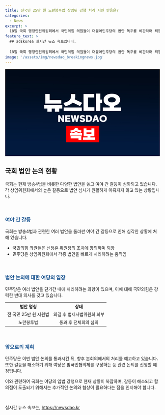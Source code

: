 ```yaml
---
title: 전국민 25만 원 노란봉투법 상임위 강행 처리 시민 반응은?
categories:
  - News
excerpt: >
  18일 국회 행정안전위원회에서 국민의힘 의원들이 더불어민주당의 법안 독주를 비판하며 퇴장했다. 특히 방송4법에 대한 갈등은 심해졌고, 우원식 국회의장의 중재안을 받아들이지만 일부 법안들에 대한 충분한 심사 숙려를 건너뛰고 처리하는 등 여야의 입법 갈등이 고조되고 있다. 민주당은 방송4법과 관련해 범국민협의체를 제안했으며, 국민의힘은 우원식 국회의장의 중재안에 부정적 의견을 내비칠 예정이다.
feature_text: >
  ## adskorea 실시간 뉴스 속보입니다.

  18일 국회 행정안전위원회에서 국민의힘 의원들이 더불어민주당의 법안 독주를 비판하며 퇴장했다. 특히 방송4법에 대한 갈등은 심해졌고, 우원식 국회의장의 중재안을 받아들이지만 일부 법안들에 대한 충분한 심사 숙려를 건너뛰고 처리하는 등 여야의 입법 갈등이 고조되고 있다. 민주당은 방송4법과 관련해 범국민협의체를 제안했으며, 국민의힘은 우원식 국회의장의 중재안에 부정적 의견을 내비칠 예정이다.
image: '/assets/img/newsdao_breakingnews.jpg'
---
```


<p><img src="/assets/img/newsdao_breakingnews.jpg" alt="adskorea 속보" /></p>

<h2 data-ke-size="size26">국회 법안 논의 현황</h2>

<p>국회는 현재 방송4법을 비롯한 다양한 법안을 놓고 여야 간 갈등이 심화되고 있습니다. 각 상임위원회에서의 높은 갈등으로 법안 심사가 원활하게 이뤄지지 않고 있는 상황입니다.</p>

<p data-ke-size="size16">&nbsp;</p>

<h3><b><span style="color: #1a5490;">여야 간 갈등</span></b></h3>

<p>국회는 방송4법과 관련한 여러 법안을 둘러싼 여야 간 갈등으로 인해 심각한 상황에 처해 있습니다.</p>

<ul>
  <li>국민의힘 의원들은 신정훈 위원장의 조치에 항의하며 퇴장</li>
  <li>민주당은 상임위원회에서 각종 법안을 빠르게 처리하려는 움직임</li>
</ul>

<p data-ke-size="size16">&nbsp;</p>

<h3><b><span style="color: #1a5490;">법안 논의에 대한 여당의 입장</span></b></h3>

<p>민주당은 여러 법안을 단기간 내에 처리하려는 의향이 있으며, 이에 대해 국민의힘은 강력한 반대 의사를 갖고 있습니다.</p>

<table>
  <tr>
    <td style="text-align: center; height: 17px;"><b>법안 명칭</b></td>
    <td style="text-align: center; height: 17px;"><b>상태</b></td>
  </tr>
  <tr>
    <td style="text-align: center; height: 17px;">전 국민 25만 원 지원법</td>
    <td style="text-align: center; height: 17px;">의결 후 법제사법위원회 회부</td>
  </tr>
  <tr>
    <td style="text-align: center; height: 17px;">노란봉투법</td>
    <td style="text-align: center; height: 17px;">통과 후 전체회의 심의</td>
  </tr>
</table>

<p data-ke-size="size16">&nbsp;</p>

<h3><b><span style="color: #1a5490;">앞으로의 계획</span></b></h3>

<p>민주당은 이번 법안 논의를 통과시킨 뒤, 향후 본회의에서의 처리를 예고하고 있습니다. 또한 갈등을 해소하기 위해 여당은 범국민협의체를 구성하는 등 관련 논의를 진행할 예정입니다.</p>

<p>이와 관련하여 국회는 야당의 입법 강행으로 현재 상황이 복잡하며, 갈등이 해소되고 합의점이 도출되기 위해서는 추가적인 논의와 협상이 필요하다는 점을 인지해야 합니다.</p>

<p data-ke-size="size16">&nbsp;</p>
실시간 뉴스 속보는, <a href="https://newsdao.kr" rel="dofollow">https://newsdao.kr</a>


